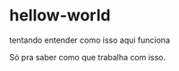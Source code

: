 # hellow-world
tentando entender como isso aqui funciona

Só pra saber como que trabalha com isso. 

